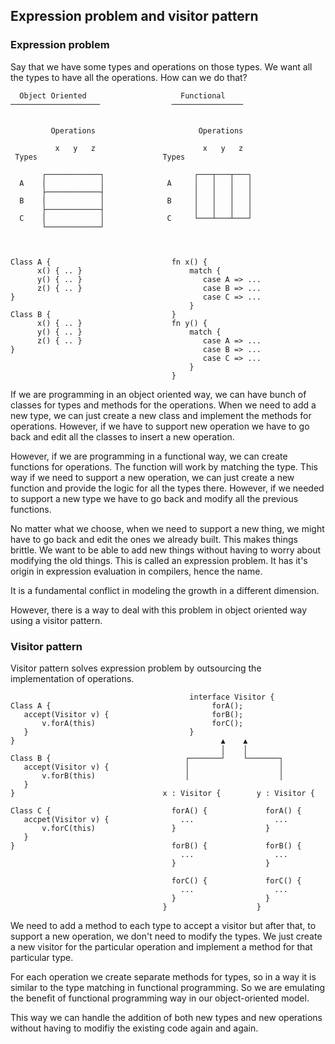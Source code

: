 ## Expression problem and visitor pattern

### Expression problem
Say that we have some types and operations on those types. We want all the types to have all the operations. How can we do that?


```
  Object Oriented                     Functional
────────────────────                ────────────────


         Operations                       Operations

          x   y   z                        x   y   z
 Types                            Types

       ┌────────────┐                    ┌───┬───┬───┐
  A    │            │              A     │   │   │   │
       ├────────────┤                    │   │   │   │
  B    │            │              B     │   │   │   │
       ├────────────┤                    │   │   │   │
  C    │            │              C     └───┴───┴───┘
       └────────────┘



Class A {                           fn x() {
      x() { .. }                        match {
      y() { .. }                           case A => ...
      z() { .. }                           case B => ...
}                                          case C => ...
                                        }
Class B {                           }
      x() { .. }                    fn y() {
      y() { .. }                        match {
      z() { .. }                           case A => ...
}                                          case B => ...
                                           case C => ...
                                        }
                                    }
```


If we are programming in an object oriented way, we can have bunch of classes for types and methods for the operations. When we need to add a new type, we can just create a new class and implement the methods for operations. However, if we have to support new operation we have to go back and edit all the classes to insert a new operation.

However, if we are programming in a functional way, we can create functions for operations. The function will work by matching the type. This way if we need to support a new operation, we can just create a new function and provide the logic for all the types there. However, if we needed to support a new type we have to go back and modify all the previous functions.


No matter what we choose, when we need to support a new thing, we might have to go back and edit the ones we already built. This makes things brittle. We want to be able to add new things without having to worry about modifying the old things. 
This is called an expression problem. It has it's origin in expression evaluation in compilers, hence the name.

It is a fundamental conflict in modeling the growth in a different dimension.


However, there is a way to deal with this problem in object oriented way using a visitor pattern.


### Visitor pattern

Visitor pattern solves expression problem by outsourcing the implementation of operations.

```
                                        interface Visitor {
Class A {                                    forA();
   accept(Visitor v) {                       forB();
       v.forA(this)                          forC();
   }                                    }
}                                              ▲    ▲
                                               │    │
Class B {                              ┌───────┘    └───────┐
   accept(Visitor v) {                 │                    │
       v.forB(this)                    │                    │
   }
}                                 x : Visitor {        y : Visitor {

Class C {                           forA() {             forA() {
   accpet(Visitor v) {                ...                  ...
       v.forC(this)                 }                    }
   }
}                                   forB() {             forB() {
                                      ...                  ...
                                    }                    }

                                    forC() {             forC() {
                                      ...                  ...
                                    }                    }
                                  }                    }
```

We need to add a method to each type to accept a visitor but after that, to support a new operation, we don't need to modify the types. We just create a new visitor for the particular operation and implement a method for that particular type.

For each operation we create separate methods for types, so in a way it is similar to the type matching in functional programming. So we are emulating the benefit of functional programming way in our object-oriented model.

This way we can handle the addition of both new types and new operations without having to modifiy the existing code again and again.

